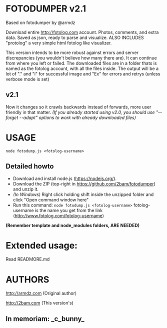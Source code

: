 
# FOTODUMPER v2.1

Based on fotodumper by @armdz

Download entire http://fotolog.com account. Photos, comments, and extra data. Saved as json, ready to parse and visualize.
ALSO INCLUDES "protolog" a very simple html fotolog like visualizer.

This version intends to be more robust against errors and server discrepancies (you wouldn't believe how many there are).
It can continue from where you left or failed. The downloaded files are in a folder thats is named as the fotolog account, with all the files inside.
The output will be a lot of "." and "i" for successful image and "Ex" for errors and retrys (unless verbose mode is set)


## v2.1
Now it changes so it crawls backwards instead of forwards, more user friendly in that matter.
_(If you already started using v2.0, you should use "--forget --adapt" options to work with already downloaded files)_

# USAGE
`node fotodump.js <fotolog-username>`

## Detailed howto

* Download and install node.js (https://nodejs.org/).
* Download the ZIP (top-right in https://github.com/2bam/fotodumper) and unzip it.
* _(In Windows)_ Right click holding shift inside the unzipped folder and click "Open command window here"
* Run this command: `node fotodump.js <fotolog-username>`
fotolog-username is the name you get from the link (http://www.fotolog.com/fotolog-username)

**(Remember template and node_modules folders, ARE NEEDED)**

# Extended usage:
Read READMORE.md

# AUTHORS

http://armdz.com (Original author)

http://2bam.com (This version's)

## In memoriam: \_c\_bunny\_
